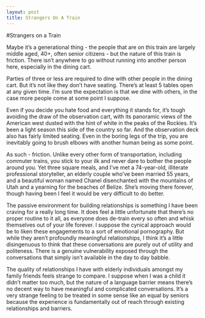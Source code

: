 ```yaml
---
layout: post
title: Strangers On A Train
---
```

#Strangers on a Train

Maybe it’s a generational thing - the people that are on this train are largely middle aged, 40+, often senior citizens - but the nature of this train is friction. There isn’t anywhere to go without running into another person here, especially in the dining cart.

Parties of three or less are required to dine with other people in the dining cart. But it’s not like they don’t have seating. There’s at least 5 tables open at any given time. I’m sure the expectation is that we dine with others, in the case more people come at some point I suppose.

Even if you decide you hate food and everything it stands for, it’s tough avoiding the draw of the observation cart, with its panoramic views of the American west dusted with the hint of white in the peaks of the Rockies. It’s been a light season this side of the country so far. And the observation deck also has fairly limited seating. Even in the boring legs of the trip, you are inevitably going to brush elbows with another human being as some point.

As such - friction. Unlike every other form of transportation, including commuter trains, you stick to your ilk and never dare to bother the people around you. Yet three square meals, and I’ve met a 74-year-old, illiterate professional storyteller, an elderly couple who’ve been married 55 years, and a beautiful woman named Chanel disenchanted with the mountains of Utah and a yearning for the beaches of Belize. She’s moving there forever, though having been I feel it would be very difficult to do better.

The passive environment for building relationships is something I have been craving for a really long time. It does feel a little unfortunate that there’s no proper routine to it all, as everyone does de-train every so often and whisk themselves out of your life forever. I suppose the cynical approach would be to liken these engagements to a sort of emotional pornography. But while they aren’t profoundly meaningful relationships, I think it’s a little disingenuous to think that these conversations are purely out of utility and politeness. There is a genuine vulnerability exposed through the conversations that simply isn’t available in the day to day babble.

The quality of relationships I have with elderly individuals amongst my family friends feels strange to compare. I suppose when I was a child it didn’t matter too much, but the nature of a language barrier means there’s no decent way to have meaningful and complicated conversations. It’s a very strange feeling to be treated in some sense like an equal by seniors because the experience is fundamentally out of reach through existing relationships and barriers.



